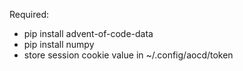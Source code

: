 Required:
* pip install advent-of-code-data
* pip install numpy
* store session cookie value in ~/.config/aocd/token
